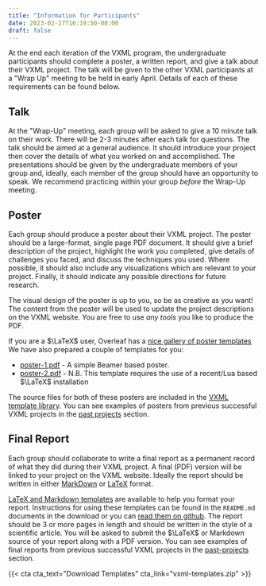 ```yaml
---
title: "Information for Participants"
date: 2023-02-27T16:19:50-08:00
draft: false
---
```


At the end each iteration of the VXML program, the undergraduate participants
should complete a poster, a written report, and give a talk about their
VXML project. The talk will be given to the other VXML participants at a "Wrap
Up" meeting to be held in early April. Details of each of these requirements can
be found below.

## Talk
At the "Wrap-Up" meeting, each group will be asked to give a 10 minute talk on
their work.  There will be 2-3 minutes after each talk for questions. The talk
should be aimed at a general audience. It should introduce your project then
cover the details of what you worked on and accomplished. The presentations
should be given by the undergraduate members of your group and, ideally, each
member of the group should have an opportunity to speak. We recommend practicing
within your group _before_ the Wrap-Up meeting.


## Poster
Each group should produce a poster about their VXML project. The poster should
be a large-format, single page PDF document. It should give a brief description
of the project, highlight the work you completed, give details of challenges you
faced, and discuss the techniques you used. Where possible, it should also include
any visualizations which are relevant to your project. Finally, it should
indicate any possible directions for future research.

The visual design of the poster is up to you, so be as creative as you want! The
content from the poster will be used to update the project descriptions on the
VXML website. You are free to use _any tools_ you like to produce the PDF.

If you are a $\LaTeX$ user, Overleaf has a [nice gallery of poster
templates](https://www.overleaf.com/gallery/tagged/poster) We have also prepared
a couple of templates for you:

  * [poster-1.pdf](./poster-1.pdf) - A simple Beamer based poster.
  * [poster-2.pdf](./poster-2.pdf) - N.B. This template requires the use of a
    recent/Lua based $\LaTeX$ installation

The source files for both of these posters are included in the [VXML template
library](./vxml-templates.zip).  You can see examples of posters from previous
successful VXML projects in the [past projects](/#past-projects) section.


## Final Report

Each group should collaborate to write a final report as a permanent record of
what they did during their VXML project.  A final (PDF) version will be linked
to your project on the VXML website.  Ideally the report should be written in
either [MarkDown](https://daringfireball.net/projects/markdown/syntax) or
[LaTeX](https://www.latex-project.org/) format.

[LaTeX and Markdown templates](./vxml-templates.zip) are available to help you
format your report. Instructions for using these templates can be found in the
`README.md` documents in the download or you can [read them on
github](https://github.com/pimsmath/vxml-final-reports). The report should be 3
or more pages in length and should be written in the style of a scientific
article. You will be asked to submit the $\LaTeX$ or Markdown source of your
report along with a PDF version. You can see examples of final reports from
previous successful VXML projects in the [past-projects](/#past-projects)
section.

{{< cta cta_text="Download Templates" cta_link="vxml-templates.zip" >}}

